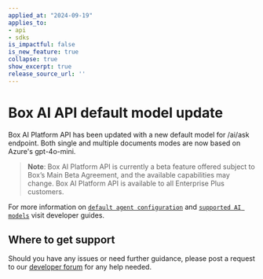 ```yaml
---
applied_at: "2024-09-19"
applies_to: 
- api
- sdks
is_impactful: false
is_new_feature: true
collapse: true
show_excerpt: true
release_source_url: ''
---
```


# Box AI API default model update

Box AI Platform API has been updated with a new default model for /ai/ask endpoint. Both single and multiple documents modes are now based on Azure's gpt-4o-mini.

> **Note**: Box AI Platform API is currently a beta feature offered subject to Box’s Main Beta Agreement, and the available capabilities may change. Box AI Platform API is available to all Enterprise Plus customers.

<!-- more -->

For more information on [`default agent configuration`][1] and [`supported AI models`][2] visit developer guides.


## Where to get support

Should you have any issues or need further guidance, please post a request to our [developer forum][3] for any help needed.

[1]: https://developer.box.com/guides/box-ai/get-agent-default-config/
[2]: https://developer.box.com/guides/box-ai/supported-models/
[3]: https://forum.box.com/